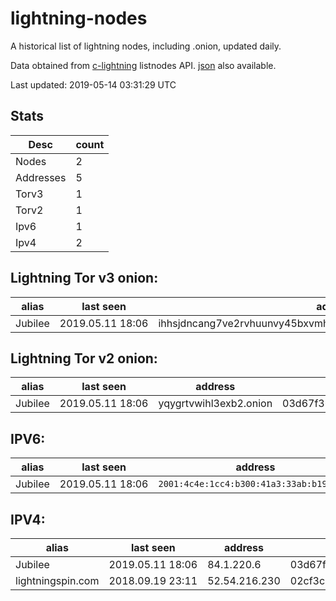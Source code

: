 # lightning-nodes

A historical list of lightning nodes, including .onion, updated daily.

Data obtained from [c-lightning](https://github.com/ElementsProject/lightning) listnodes API.  [json](https://raw.githubusercontent.com/dan-da/lightning-nodes/master/nodes-by-addr-type.json) also available.

Last updated: 2019-05-14 03:31:29 UTC

## Stats

|Desc|count|
|----|----|
|Nodes|2|
|Addresses|5|
|Torv3|1|
|Torv2|1|
|Ipv6|1|
|Ipv4|2|

## Lightning Tor v3 onion:

|alias|last seen|address|id|
|-----|---------|-------|--|
|Jubilee|2019.05.11&nbsp;18:06|ihhsjdncang7ve2rvhuunvy45bxvmh2qwz3vh7mohbouizd36ywnxeid.onion|03d67f36c4f81789e2fe425028bacc96b199813eae426c517f589a45f1136c1fe5|

## Lightning Tor v2 onion:

|alias|last seen|address|id|
|-----|---------|-------|--|
|Jubilee|2019.05.11&nbsp;18:06|yqygrtvwihl3exb2.onion|03d67f36c4f81789e2fe425028bacc96b199813eae426c517f589a45f1136c1fe5|

## IPV6:

|alias|last seen|address|id|
|-----|---------|-------|--|
|Jubilee|2019.05.11&nbsp;18:06|`2001:4c4e:1cc4:b300:41a3:33ab:b19:71c5`|03d67f36c4f81789e2fe425028bacc96b199813eae426c517f589a45f1136c1fe5|

## IPV4:

|alias|last seen|address|id|
|-----|---------|-------|--|
|Jubilee|2019.05.11&nbsp;18:06|84.1.220.6|03d67f36c4f81789e2fe425028bacc96b199813eae426c517f589a45f1136c1fe5|
|lightningspin.com|2018.09.19&nbsp;23:11|52.54.216.230|02cf3cc45d8fee5055c4ba5a58fe22ae973685fa2cb43e2c5b6454eaa1d08066a8|




